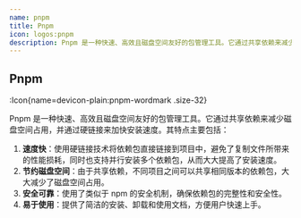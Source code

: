 ```yaml
---
name: pnpm
title: Pnpm
icon: logos:pnpm
description: Pnpm 是一种快速、高效且磁盘空间友好的包管理工具。它通过共享依赖来减少磁盘空间占用，并通过硬链接来加快安装速度。
---
```


## Pnpm

:Icon{name=devicon-plain:pnpm-wordmark .size-32}

Pnpm 是一种快速、高效且磁盘空间友好的包管理工具。它通过共享依赖来减少磁盘空间占用，并通过硬链接来加快安装速度。其特点主要包括：

1. **速度快**：使用硬链接技术将依赖包直接链接到项目中，避免了复制文件所带来的性能损耗，同时也支持并行安装多个依赖包，从而大大提高了安装速度。
2. **节约磁盘空间**：由于共享依赖，不同项目之间可以共享相同版本的依赖包，大大减少了磁盘空间占用。
3. **安全可靠**：使用了类似于 npm 的安全机制，确保依赖包的完整性和安全性。
4. **易于使用**：提供了简洁的安装、卸载和使用文档，方便用户快速上手。
